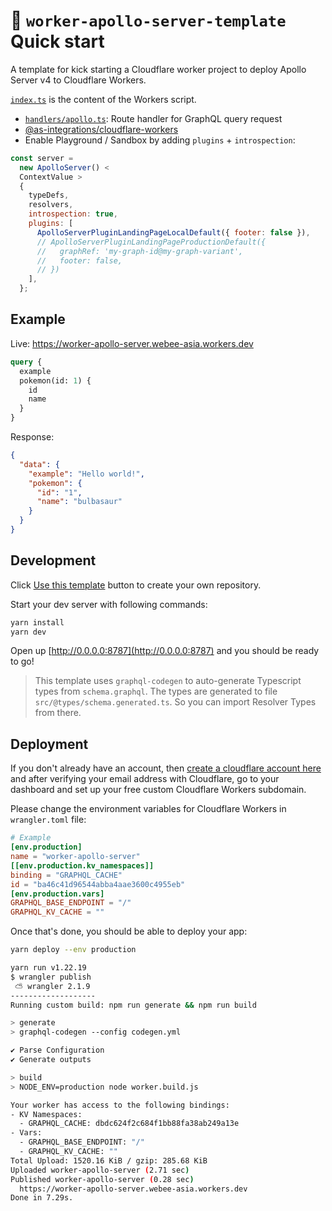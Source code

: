 # 👷 `worker-apollo-server-template` Quick start

A template for kick starting a Cloudflare worker project to deploy Apollo Server v4 to Cloudflare Workers.

[`index.ts`](blob/main/src/index.ts) is the content of the Workers script.

- [`handlers/apollo.ts`](blob/main/src/handlers/apollo.ts): Route handler for GraphQL query request
- [@as-integrations/cloudflare-workers](https://www.npmjs.com/package/@as-integrations/cloudflare-workers)
- Enable Playground / Sandbox by adding `plugins` + `introspection`:

```javascript
const server =
  new ApolloServer() <
  ContextValue >
  {
    typeDefs,
    resolvers,
    introspection: true,
    plugins: [
      ApolloServerPluginLandingPageLocalDefault({ footer: false }),
      // ApolloServerPluginLandingPageProductionDefault({
      //   graphRef: 'my-graph-id@my-graph-variant',
      //   footer: false,
      // })
    ],
  };
```

## Example

Live: https://worker-apollo-server.webee-asia.workers.dev

```graphql
query {
  example
  pokemon(id: 1) {
    id
    name
  }
}
```

Response:

```json
{
  "data": {
    "example": "Hello world!",
    "pokemon": {
      "id": "1",
      "name": "bulbasaur"
    }
  }
}
```

## Development

Click [Use this template](https://github.com/kimyvgy/worker-apollo-server/generate) button to create your own repository.

Start your dev server with following commands:

```sh
yarn install
yarn dev
```

Open up [http://0.0.0.0:8787](http://0.0.0.0:8787) and you should be ready to go!

> This template uses `graphql-codegen` to auto-generate Typescript types from `schema.graphql`. The types are generated to file `src/@types/schema.generated.ts`. So you can import Resolver Types from there.

## Deployment

If you don't already have an account, then [create a cloudflare account here](https://dash.cloudflare.com/sign-up) and after verifying your email address with Cloudflare, go to your dashboard and set up your free custom Cloudflare Workers subdomain.

Please change the environment variables for Cloudflare Workers in `wrangler.toml` file:

```toml
# Example
[env.production]
name = "worker-apollo-server"
[[env.production.kv_namespaces]]
binding = "GRAPHQL_CACHE"
id = "ba46c41d96544abba4aae3600c4955eb"
[env.production.vars]
GRAPHQL_BASE_ENDPOINT = "/"
GRAPHQL_KV_CACHE = ""
```

Once that's done, you should be able to deploy your app:

```sh
yarn deploy --env production
```

```bash
yarn run v1.22.19
$ wrangler publish
 ⛅️ wrangler 2.1.9
-------------------
Running custom build: npm run generate && npm run build

> generate
> graphql-codegen --config codegen.yml

✔ Parse Configuration
✔ Generate outputs

> build
> NODE_ENV=production node worker.build.js

Your worker has access to the following bindings:
- KV Namespaces:
  - GRAPHQL_CACHE: dbdc624f2c684f1bb88fa38ab249a13e
- Vars:
  - GRAPHQL_BASE_ENDPOINT: "/"
  - GRAPHQL_KV_CACHE: ""
Total Upload: 1520.16 KiB / gzip: 285.68 KiB
Uploaded worker-apollo-server (2.71 sec)
Published worker-apollo-server (0.28 sec)
  https://worker-apollo-server.webee-asia.workers.dev
Done in 7.29s.
```
